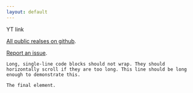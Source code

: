 ```yaml
---
layout: default
---
```


YT link

[All public realses on github](https://github.com/CatEyedLin/Unnas/releases/).

[Report an issue](https://github.com/CatEyedLin/Unnas/issues).


```
Long, single-line code blocks should not wrap. They should horizontally scroll if they are too long. This line should be long enough to demonstrate this.
```

```
The final element.
```
